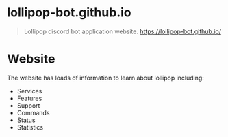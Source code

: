# lollipop-bot.github.io

> Lollipop discord bot application website.
> https://lollipop-bot.github.io/

# Website

The website has loads of information to learn about lollipop including:
- Services
- Features
- Support
- Commands
- Status
- Statistics
